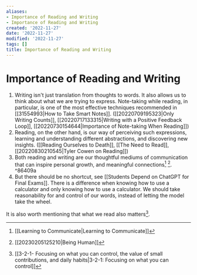 ```yaml
---
aliases:
- Importance of Reading and Writing
- Importance of Reading and Writing
created: '2022-11-27'
date: '2022-11-27'
modified: '2022-11-27'
tags: []
title: Importance of Reading and Writing
---
```


# Importance of Reading and Writing

1. Writing isn't just translation from thoughts to words. It also allows us to think about what we are trying to express. Note-taking while reading, in particular, is one of the most effective techniques recommended in [[31554993|How to Take Smart Notes]]. ([[20220709195323|Only Writing Counts]], [[20220717133315|Writing with a Positive Feedback Loop]], [[20220730154644|Importance of Note-taking When Reading]])
2. Reading, on the other hand, is our way of perceiving such expressions, learning and understanding different abstractions, and discovering new insights. ([[Reading Ourselves to Death]], [[The Need to Read]], [[20220830210545|Tyler Cowen on Reading]])
3. Both reading and writing are our thoughtful mediums of communication that can inspire personal growth, and meaningful connections[^1] [^2]. ^86409a
4. But there should be no shortcut, see [[Students Depend on ChatGPT for Final Exams]]. There is a difference when knowing how to use a calculator and only knowing how to use a calculator. We should take reasonability for and control of our words, instead of letting the model take the wheel.

It is also worth mentioning that what we read also matters[^3].

[^1]: [[Learning to Communicate|Learning to Communicate]]
[^2]: [[20230205125210|Being Human]]
[^3]: [[3-2-1- Focusing on what you can control, the value of small contributions, and daily habits|3-2-1: Focusing on what you can control]]